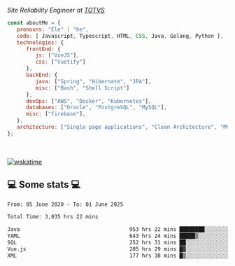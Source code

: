 <p><em>Site Reliability Engineer at <a href="https://www.totvs.com/">TOTVS</a></br>
</em></p>


```javascript
const aboutMe = {
   pronouns: "Ele" | "he",
   code: [ Javascript, Typescript, HTML, CSS, Java, Golang, Python ],
   technologies: {
      frontEnd: {
         js: ["VueJS"],
         css: ["Vuetify"]
      },
      backEnd: {
         java: ["Spring", "Hibernate", "JPA"],
         misc: ["Bash", "Shell Script"]
      },
      devOps: ["AWS", "Docker", "Kubernetes"],
      databases: ["Oracle", "PostgreSQL", "MySQL"],
      misc: ["firebase"],
   },
   architecture: ["Single page applications", "Clean Architecture", "MVC", "Microservices"],
};
```
</br></br>
[![wakatime](https://wakatime.com/badge/user/a3a8ed06-d304-4d6b-bc86-4adc418cdea7.svg)](https://wakatime.com/@a3a8ed06-d304-4d6b-bc86-4adc418cdea7)
<h2>💻 Some stats 💻</h2>

<!--START_SECTION:waka-->

```txt
From: 05 June 2020 - To: 01 June 2025

Total Time: 3,035 hrs 22 mins

Java                                   953 hrs 22 mins ████████░░░░░░░░░░░░░░░░░   31.41 %
YAML                                   643 hrs 24 mins █████▒░░░░░░░░░░░░░░░░░░░   21.20 %
SQL                                    252 hrs 31 mins ██░░░░░░░░░░░░░░░░░░░░░░░   08.32 %
Vue.js                                 205 hrs 29 mins █▓░░░░░░░░░░░░░░░░░░░░░░░   06.77 %
XML                                    177 hrs 38 mins █▒░░░░░░░░░░░░░░░░░░░░░░░   05.85 %
```

<!--END_SECTION:waka-->
